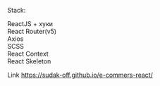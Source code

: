 Stack:

ReactJS + хуки <br>
React Router(v5) <br>
Axios <br>
SCSS <br>
React Context <br>
React Skeleton <br>


Link https://sudak-off.github.io/e-commers-react/

